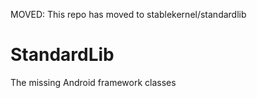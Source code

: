 MOVED: This repo has moved to stablekernel/standardlib

# StandardLib
The missing Android framework classes
